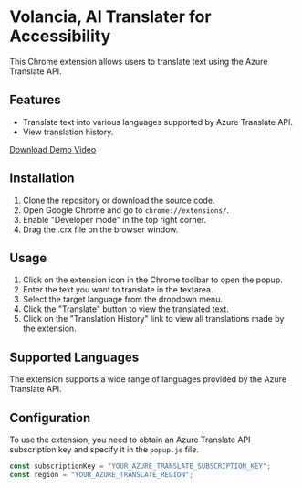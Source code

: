 # Volancia, AI Translater for Accessibility

This Chrome extension allows users to translate text using the Azure Translate API.

## Features

- Translate text into various languages supported by Azure Translate API.
- View translation history.

[Download Demo Video](https://github.com/NINJAHATTORI004/InnoHacks_VoLancia/raw/main/demo.mp4)

## Installation

1. Clone the repository or download the source code.
2. Open Google Chrome and go to `chrome://extensions/`.
3. Enable "Developer mode" in the top right corner.
4. Drag the .crx file on the browser window.

## Usage

1. Click on the extension icon in the Chrome toolbar to open the popup.
2. Enter the text you want to translate in the textarea.
3. Select the target language from the dropdown menu.
4. Click the "Translate" button to view the translated text.
5. Click on the "Translation History" link to view all translations made by the extension.

## Supported Languages

The extension supports a wide range of languages provided by the Azure Translate API.

## Configuration

To use the extension, you need to obtain an Azure Translate API subscription key and specify it in the `popup.js` file.

```javascript
const subscriptionKey = "YOUR_AZURE_TRANSLATE_SUBSCRIPTION_KEY";
const region = "YOUR_AZURE_TRANSLATE_REGION";
```
